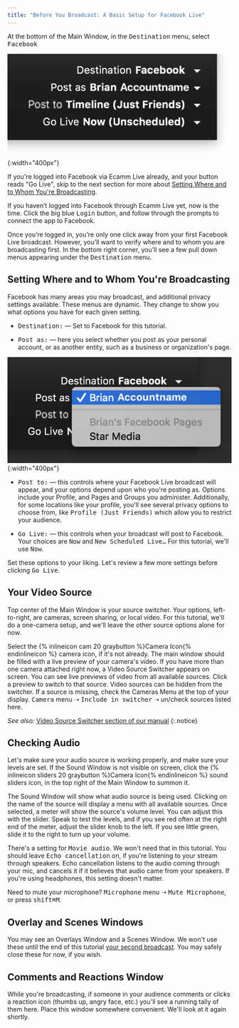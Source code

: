 ```yaml
---
title: "Before You Broadcast: A Basic Setup for Facebook Live"
---
```


At the bottom of the Main Window, in the <samp>Destination</samp> menu, select <samp>Facebook</samp>

![Figure\: Destination Menus Options for Facebook labeled](/assets/img/facebook-destination-menus.png "Destination Options for Facebook"){:width="400px"}

If you're logged into Facebook via Ecamm Live already, and your button reads "Go Live", skip to the next section for more about [Setting Where and to Whom You're Broadcasting](#setting-where-and-to-whom-youre-broadcasting).

If you haven’t logged into Facebook through Ecamm Live yet, now is the time. Click the big blue <samp class="blue">Login</samp> button, and follow through the prompts to connect the app to Facebook.

Once you’re logged in, you’re only one click away from your first Facebook Live broadcast. However, you’ll want to verify where and to whom you are broadcasting first. In the bottom right corner, you’ll see a few pull down menus appearing under the <samp>Destination</samp> menu.

## Setting Where and to Whom You're Broadcasting

Facebook has many areas you may broadcast, and additional privacy settings available. These menus are dynamic. They change to show you what options you have for each given setting.

* <samp>Destination:</samp> — Set to Facebook for this tutorial.
 
* <samp>Post as:</samp> — here you select whether you post as your personal account, or as another entity, such as a business or organization's page. 

![Figure\: Post As Menu Options labeled](/assets/img/facebook-destination-post-as-menu.png "Post As Options"){:width="400px"}

* <samp>Post to:</samp> — this controls where your Facebook Live broadcast will appear, and your options depend upon who you're posting as. Options include your Profile, and Pages and Groups you administer. Additionally, for some locations like your profile, you'll see several privacy options to choose from, like <samp>Profile (Just Friends)</samp> which allow you to restrict your audience.
 
* <samp>Go Live:</samp> — this controls when your broadcast will post to Facebook. Your choices are <samp>Now</samp> and <samp>New Scheduled Live…</samp> For this tutorial, we'll use <samp>Now</samp>.

<!-- 
_See also:_ [Facebook Live section of our manual](../../ecamm-live-manual/006-broadcast-to-facebook)
{:.notice}
 -->

Set these options to your liking. Let's review a few more settings before clicking <samp class="blue">Go Live</samp>.

## Your Video Source

Top center of the Main Window is your source switcher. Your options, left-to-right, are cameras, screen sharing, or local video. For this tutorial, we'll do a one-camera setup, and we'll leave the other source options alone for now.

Select the {% inlineicon cam 20 graybutton %}Camera Icon{% endinlineicon %} camera icon, if it's not already. The main window should be filled with a live preview of your camera's video. If you have more than one camera attached right now, a Video Source Switcher appears on screen. You can see live previews of video from all available sources. Click a preview to switch to that source. Video sources can be hidden from the switcher. If a source is missing, check the Cameras Menu at the top of your display. <samp>Camera</samp> menu ➝ <samp>Include in switcher</samp> ➝ un/check sources listed here.

_See also:_ [Video Source Switcher section of our manual](../../ecamm-live-manual/004-source-modes/#video-source-switcher)
{:.notice}

## Checking Audio

Let's make sure your audio source is working properly, and make sure your levels are set. If the Sound Window is not visible on screen, click the {% inlineicon sliders 20 graybutton %}Camera Icon{% endinlineicon %} sound sliders icon, in the top right of the Main Window to summon it.

The Sound Window will show what audio source is being used. Clicking on the name of the source will display a menu with all available sources. Once selected, a meter will show the source's volume level. You can adjust this with the slider. Speak to test the levels, and if you see red often at the right end of the meter, adjust the slider knob to the left. If you see little green, slide it to the right to turn up your volume.

There's a setting for <samp>Movie audio</samp>. We won't need that in this tutorial. You should leave <samp>Echo cancellation</samp> on, if you're listening to your stream through speakers. Echo cancellation listens to the audio coming through your mic, and cancels it if it believes that audio came from your speakers. If you're using headphones, this setting doesn't matter.

Need to mute your microphone? <samp>Microphone</samp> menu ➝ <samp>Mute Microphone</samp>, or press <kbd>shift</kbd><kbd title="command">⌘</kbd><kbd>M</kbd>.

## Overlay and Scenes Windows

You may see an Overlays Window and a Scenes Window. We won't use these until the end of this tutorial [your second broadcast](../005-second-broadcast-overlays-scenes). You may safely close these for now, if you wish.

## Comments and Reactions Window

While you're broadcasting, if someone in your audience comments or clicks a reaction icon (thumbs up, angry face, etc.) you'll see a running tally of them here. Place this window somewhere convenient. We'll look at it again shortly.
